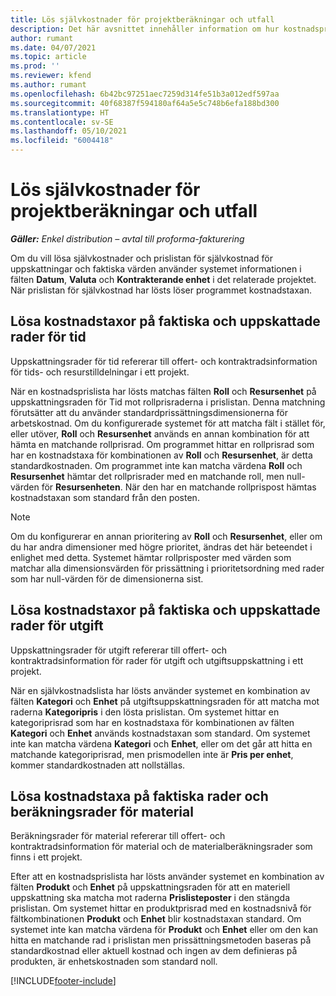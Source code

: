 ```yaml
---
title: Lös självkostnader för projektberäkningar och utfall
description: Det här avsnittet innehåller information om hur kostnadspriser på projektberäkningar och utfall löses.
author: rumant
ms.date: 04/07/2021
ms.topic: article
ms.prod: ''
ms.reviewer: kfend
ms.author: rumant
ms.openlocfilehash: 6b42bc97251aec7259d314fe51b3a012edf597aa
ms.sourcegitcommit: 40f68387f594180af64a5e5c748b6efa188bd300
ms.translationtype: HT
ms.contentlocale: sv-SE
ms.lasthandoff: 05/10/2021
ms.locfileid: "6004418"
---
```

# <a name="resolve-cost-prices-on-project-estimates-and-actuals"></a>Lös självkostnader för projektberäkningar och utfall 

_**Gäller:** Enkel distribution – avtal till proforma-fakturering_

Om du vill lösa självkostnader och prislistan för självkostnad för uppskattningar och faktiska värden använder systemet informationen i fälten **Datum**, **Valuta** och **Kontrakterande enhet** i det relaterade projektet. När prislistan för självkostnad har lösts löser programmet kostnadstaxan.

## <a name="resolving-cost-rates-on-actual-and-estimate-lines-for-time"></a>Lösa kostnadstaxor på faktiska och uppskattade rader för tid

Uppskattningsrader för tid refererar till offert- och kontraktradsinformation för tids- och resurstilldelningar i ett projekt.

När en kostnadsprislista har lösts matchas fälten **Roll** och **Resursenhet** på uppskattningsraden för Tid mot rollprisraderna i prislistan. Denna matchning förutsätter att du använder standardprissättningsdimensionerna för arbetskostnad. Om du konfigurerade systemet för att matcha fält i stället för, eller utöver, **Roll** och **Resursenhet** används en annan kombination för att hämta en matchande rollprisrad. Om programmet hittar en rollprisrad som har en kostnadstaxa för kombinationen av **Roll** och **Resursenhet**, är detta standardkostnaden. Om programmet inte kan matcha värdena **Roll** och **Resursenhet** hämtar det rollprisrader med en matchande roll, men null-värden för **Resursenheten**. När den har en matchande rollprispost hämtas kostnadstaxan som standard från den posten. 

> [!NOTE]
> Om du konfigurerar en annan prioritering av **Roll** och **Resursenhet**, eller om du har andra dimensioner med högre prioritet, ändras det här beteendet i enlighet med detta. Systemet hämtar rollprisposter med värden som matchar alla dimensionsvärden för prissättning i prioritetsordning med rader som har null-värden för de dimensionerna sist.

## <a name="resolving-cost-rates-on-actual-and-estimate-lines-for-expense"></a>Lösa kostnadstaxor på faktiska och uppskattade rader för utgift

Uppskattningsrader för utgift refererar till offert- och kontraktradsinformation för rader för utgift och utgiftsuppskattning i ett projekt.

När en självkostnadslista har lösts använder systemet en kombination av fälten **Kategori** och **Enhet** på utgiftsuppskattningsraden för att matcha mot raderna **Kategoripris** i den lösta prislistan. Om systemet hittar en kategoriprisrad som har en kostnadstaxa för kombinationen av fälten **Kategori** och **Enhet** används kostnadstaxan som standard. Om systemet inte kan matcha värdena **Kategori** och **Enhet**, eller om det går att hitta en matchande kategoriprisrad, men prismodellen inte är **Pris per enhet**, kommer standardkostnaden att nollställas.

## <a name="resolving-cost-rates-on-actual-and-estimate-lines-for-material"></a>Lösa kostnadstaxa på faktiska rader och beräkningsrader för material

Beräkningsrader för material refererar till offert- och kontraktradsinformation för material och de materialberäkningsrader som finns i ett projekt.

Efter att en kostnadsprislista har lösts använder systemet en kombination av fälten **Produkt** och **Enhet** på uppskattningsraden för att en materiell uppskattning ska matcha mot raderna **Prislisteposter** i den stängda prislistan. Om systemet hittar en produktprisrad med en kostnadsnivå för fältkombinationen **Produkt** och **Enhet** blir kostnadstaxan standard. Om systemet inte kan matcha värdena för **Produkt** och **Enhet** eller om den kan hitta en matchande rad i prislistan men prissättningsmetoden baseras på standardkostnad eller aktuell kostnad och ingen av dem definieras på produkten, är enhetskostnaden som standard noll.


[!INCLUDE[footer-include](../../includes/footer-banner.md)]
